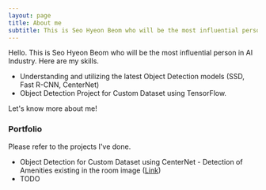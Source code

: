 ```yaml
---
layout: page
title: About me
subtitle: This is Seo Hyeon Beom who will be the most influential person in AI Industry.
---
```


Hello. This is Seo Hyeon Beom who will be the most influential person in AI Industry. Here are my skills.

- Understanding and utilizing the latest Object Detection models (SSD, Fast R-CNN, CenterNet)
- Object Detection Project for Custom Dataset using TensorFlow.

Let's know more about me!

### Portfolio

Please refer to the projects I've done.
- Object Detection for Custom Dataset using CenterNet - Detection of Amenities existing in the room image ([Link](https://SeoHyeonBeom.github.io/2021-11-27-airbnb-clone-project-amenity-detection/))
- TODO
